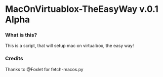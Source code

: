 # MacOnVirtuablox-TheEasyWay v.0.1 Alpha

### What is this?
This is a script, that will setup mac on virtualbox, the easy way!

### Credits
Thanks to @Foxlet for fetch-macos.py
